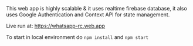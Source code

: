 This web app is highly scalable & it uses realtime firebase database, it also uses Google Authentication and Context API for state management.

Live run at: https://whatsapp-rc.web.app 

To start in local environment do `npm install` and `npm start`
